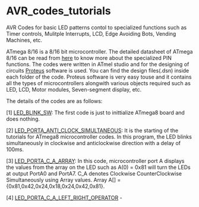 # AVR_codes_tutorials
AVR Codes for basic LED patterns contol to specialized functions such as Timer controls, Mulitple Interrupts, LCD, Edge Avoiding Bots, Vending Machines, etc.

ATmega 8/16 is a 8/16 bit microcontroller. The detailed datasheet of ATmega 8/16 can be read from [here](https://www.gme.cz/data/attachments/dsh.958-112.1.pdf) to know more about the specialized PIN functions. The codes were written in ATmel studio and for the designing of circuits [Proteus](https://proteus.soft112.com/) software is used. You can find the design files(.dsn) inside each folder of the code. Proteus software is very easy touse and it contains all the types of microcontrollers alongwith various objects required such as LED, LCD, Motor modules, Seven-segment display, etc.

The details of the codes are as follows:

[1] [LED_BLINK_SW](https://github.com/AKASH2907/AVR_codes_tutorials/tree/master/1.LED_BLINK_SW): The first code is just to inittialize ATmega8 board and does nothing.

[2] [LED_PORTA_ANTI_CLOCK_SIMULTANEOUS](https://github.com/AKASH2907/AVR_codes_tutorials/tree/master/1.LED_PORTA_ANTI_CLOCK_SIMULTANEOUS): It is the starting of the tutorials for ATmega8 microcontroller codes. In this program, the LED blinks simultaneously in clockwise and anticlockwise direction with a delay of 100ms.

[3] [LED_PORTA_C_A_ARRAY](https://github.com/AKASH2907/AVR_codes_tutorials/tree/master/2.LED_PORTA_C_A_ARRAY): In this code, microcontroller port A displays the values from the array on the LED such as A(0) = 0x81 will turn the LEDs at output PortA0 and PortA7. C_A denotes Clockwise CounterClockwise Simultaneously using Array values. Array A[] = {0x81,0x42,0x24,0x18,0x24,0x42,0x81}.

[4] [LED_PORTA_C_A_LEFT_RIGHT_OPERATOR]() - 
